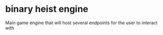 # binary heist engine

Main game engine that will host several endpoints for the user to interact with
